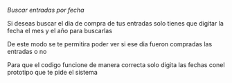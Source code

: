 *Buscar entradas por fecha*

Si deseas buscar el dia de compra de tus entradas solo tienes que digitar la fecha el mes y el año para buscarlas

De este modo se te permitira poder ver si ese dia fueron compradas las entradas o no

Para que el codigo funcione de manera correcta solo digita las fechas conel prototipo que te pide el sistema


